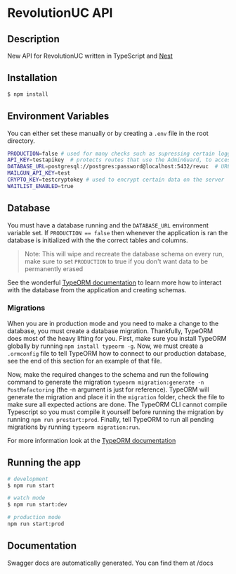 # RevolutionUC API

## Description

New API for RevolutionUC written in TypeScript and [Nest](https://docs.nestjs.com/)

## Installation

```bash
$ npm install
```

## Environment Variables

You can either set these manually or by creating a `.env` file in the root directory.

```bash
PRODUCTION=false # used for many checks such as supressing certain logging and most importantly if the database should synchronize (see "Database")
API_KEY=testapikey  # protects routes that use the AdminGuard, to access these routes the `X-API-KEY` header must match this value
DATABASE_URL=postgresql://postgres:password@localhost:5432/revuc  # URL used to connect to database, this variable is automatically set when using Heroku
MAILGUN_API_KEY=test
CRYPTO_KEY=testcryptokey # used to encrypt certain data on the server
WAITLIST_ENABLED=true
```

## Database

You must have a database running and the `DATABASE_URL` environment variable set. If `PRODUCTION == false` then whenever the application is ran the database is initialized with the the correct tables and columns.

> Note: This will wipe and recreate the database schema on every run, make sure to set `PRODUCTION` to true if you don't want data to be permanently erased

See the wonderful [TypeORM documentation](http://typeorm.io/) to learn more how to interact with the database from the application and creating schemas.

### Migrations

When you are in production mode and you need to make a change to the database, you must create a database migration. Thankfully, TypeORM does most of the heavy lifting for you. First, make sure you install TypeORM globally by running `npm install typeorm -g`. Now, we must create a `.ormconfig` file to tell TypeORM how to connect to our production database, see the end of this section for an example of that file.

Now, make the required changes to the schema and run the following command to generate the migration `typeorm migration:generate -n PostRefactoring` (the -n argument is just for reference). TypeORM will generate the migration and place it in the `migration` folder, check the file to make sure all expected actions are done. The TypeORM CLI cannot compile Typescript so you must compile it yourself before running the migration by running `npm run prestart:prod`. Finally, tell TypeORM to run all pending migrations by running `typeorm migration:run`.

For more information look at the [TypeORM documentation](http://typeorm.io/#/migrations)

## Running the app

```bash
# development
$ npm run start

# watch mode
$ npm run start:dev

# production mode
npm run start:prod
```

## Documentation

Swagger docs are automatically generated. You can find them at /docs
